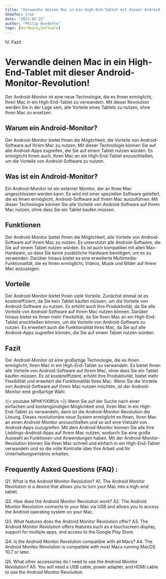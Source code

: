 ```yaml
---
title: "Verwandle deinen Mac in ein High-End-Tablet mit dieser Android-Monitor-Revolution!"
ShowToc: true 
date: "2023-02-22"
author: "Philip Burdette" 
tags: [Hardware,Software]
---
```

IV. Fazit

# Verwandle deinen Mac in ein High-End-Tablet mit dieser Android-Monitor-Revolution!

Der Android-Monitor ist eine neue Technologie, die es Ihnen ermöglicht, Ihren Mac in ein High-End-Tablet zu verwandeln. Mit dieser Revolution werden Sie in der Lage sein, alle Vorteile eines Tablets zu nutzen, ohne Ihren Mac zu ersetzen.

## Warum ein Android-Monitor?

Der Android-Monitor bietet Ihnen die Möglichkeit, die Vorteile von Android-Software auf Ihrem Mac zu nutzen. Mit dieser Technologie können Sie auf alle Android-Apps zugreifen, die Sie auf einem Tablet nutzen würden. Es ermöglicht Ihnen auch, Ihren Mac an ein High-End-Tablet anzuschließen, um die Vorteile von Android-Software zu nutzen.

## Was ist ein Android-Monitor?

Ein Android-Monitor ist ein externer Monitor, der an Ihren Mac angeschlossen werden kann. Es wird mit einer speziellen Software geliefert, die es Ihnen ermöglicht, Android-Software auf Ihrem Mac auszuführen. Mit dieser Technologie können Sie alle Vorteile von Android-Software auf Ihrem Mac nutzen, ohne dass Sie ein Tablet kaufen müssen.

## Funktionen

Der Android-Monitor bietet Ihnen die Möglichkeit, alle Vorteile von Android-Software auf Ihrem Mac zu nutzen. Es unterstützt alle Android-Software, die Sie auf einem Tablet nutzen würden. Es ist auch kompatibel mit allen Mac-Hardware, so dass Sie keine zusätzliche Hardware benötigen, um es zu verwenden. Darüber hinaus bietet es eine erweiterte Multimedia-Funktionalität, die es Ihnen ermöglicht, Videos, Musik und Bilder auf Ihrem Mac anzuzeigen.

## Vorteile

Der Android-Monitor bietet Ihnen viele Vorteile. Zunächst einmal ist es kosteneffizient, da Sie kein Tablet kaufen müssen, um die Vorteile von Android-Software zu nutzen. Es erhöht auch Ihre Produktivität, da Sie alle Vorteile von Android-Software auf Ihrem Mac nutzen können. Darüber hinaus bietet es Ihnen mehr Flexibilität, da Sie Ihren Mac an ein High-End-Tablet anschließen können, um die Vorteile von Android-Software zu nutzen. Es erweitert auch die Funktionalität Ihres Mac, da Sie auf alle Android-Apps zugreifen können, die Sie auf einem Tablet nutzen würden.

## Fazit

Der Android-Monitor ist eine großartige Technologie, die es Ihnen ermöglicht, Ihren Mac in ein High-End-Tablet zu verwandeln. Es bietet Ihnen alle Vorteile von Android-Software auf Ihrem Mac, ohne dass Sie ein Tablet kaufen müssen. Es ist kosteneffizient, erhöht Ihre Produktivität, bietet mehr Flexibilität und erweitert die Funktionalität Ihres Mac. Wenn Sie die Vorteile von Android-Software auf Ihrem Mac nutzen möchten, ist der Android-Monitor eine großartige Wahl.

{{< youtube NPhKYiX9fUs >}} 
Wenn Sie auf der Suche nach einer einfachen und kostengünstigen Möglichkeit sind, Ihren Mac in ein High-End-Tablet zu verwandeln, dann ist die Android-Monitor-Revolution die Lösung. Dieses revolutionäre neue System ermöglicht es Ihnen, Ihren Mac an einen Android-Monitor anzuschließen und so auf eine Vielzahl von Android-Apps zuzugreifen. Mit dem Android-Monitor können Sie alle Ihre Lieblings-Android-Apps auf Ihrem Mac nutzen, wodurch Sie eine große Auswahl an Funktionen und Anwendungen haben. Mit der Android-Monitor-Revolution können Sie Ihren Mac schnell und einfach in ein High-End-Tablet verwandeln und so die volle Kontrolle über Ihre Arbeit und Ihr Unterhaltungserlebnis erhalten.

## Frequently Asked Questions (FAQ) :
Q1. What is the Android Monitor Revolution?
A1. The Android Monitor Revolution is a device that allows you to turn your Mac into a high-end tablet. 

Q2. How does the Android Monitor Revolution work?
A2. The Android Monitor Revolution connects to your Mac via USB and allows you to access the Android operating system on your Mac. 

Q3. What features does the Android Monitor Revolution offer?
A3. The Android Monitor Revolution offers features such as a touchscreen display, support for multiple apps, and access to the Google Play Store. 

Q4. Is the Android Monitor Revolution compatible with all Macs?
A4. The Android Monitor Revolution is compatible with most Macs running MacOS 10.7 or later. 

Q5. What other accessories do I need to use the Android Monitor Revolution?
A5. You will need a USB cable, power adapter, and HDMI cable to use the Android Monitor Revolution.


